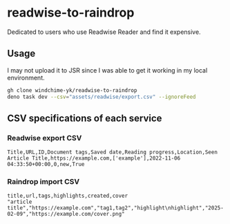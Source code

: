 # readwise-to-raindrop
Dedicated to users who use Readwise Reader and find it expensive.

## Usage
I may not upload it to JSR since I was able to get it working in my local environment.

``` sh
gh clone windchime-yk/readwise-to-raindrop
deno task dev --csv="assets/readwise/export.csv" --ignoreFeed
```

## CSV specifications of each service
### Readwise export CSV
``` csv
Title,URL,ID,Document tags,Saved date,Reading progress,Location,Seen
Article Title,https://example.com,['example'],2022-11-06 04:33:50+00:00,0,new,True
```

### Raindrop import CSV
``` csv
title,url,tags,highlights,created,cover
"article title","https://example.com","tag1,tag2","highlight\nhighlight","2025-02-09","https://example.com/cover.png"
```
